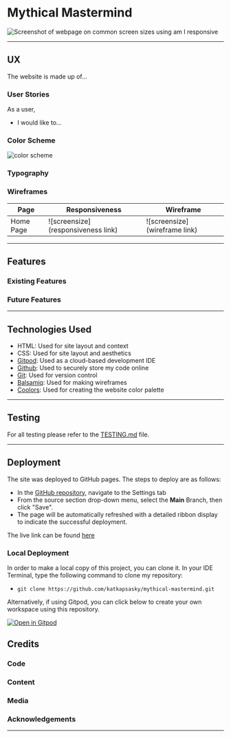 # Mythical Mastermind

![Screenshot of webpage on common screen sizes using am I responsive](link)

---

## UX

The website is made up of... 

### User Stories

As a user, 
- I would like to...

### Color Scheme

![color scheme](link)

### Typography

### Wireframes

| Page | Responsiveness | Wireframe |
| --- | --- | --- |
| Home Page | ![screensize](responsiveness link) | ![screensize](wireframe link) |

---

## Features

### Existing Features

### Future Features 

---

## Technologies Used

- HTML: Used for site layout and context
- CSS: Used for site layout and aesthetics
- [Gitpod](https://gitpod.io): Used as a cloud-based development IDE
- [Github](https://github.com/): Used to securely store my code online
- [Git](https://git-scm.com/): Used for version control
- [Balsamiq](https://balsamiq.com/): Used for making wireframes
- [Coolors](https://coolors.co/305373-c5d86d-f7f7f2-2c6e49-c8a7ab): Used for creating the website color palette

---

## Testing

For all testing please refer to the [TESTING.md](TESTING.md) file.

---

## Deployment

The site was deployed to GitHub pages. The steps to deploy are as follows: 
  - In the [GitHub repository](https://github.com/katkapsasky/mythical-mastermind), navigate to the Settings tab 
  - From the source section drop-down menu, select the **Main** Branch, then click "Save".
  - The page will be automatically refreshed with a detailed ribbon display to indicate the successful deployment.

The live link can be found [here](https://katkapsasky.github.io/mythical-mastermind/)

### Local Deployment

In order to make a local copy of this project, you can clone it. In your IDE Terminal, type the following command to clone my repository:

- `git clone https://github.com/katkapsasky/mythical-mastermind.git`

Alternatively, if using Gitpod, you can click below to create your own workspace using this repository.

[![Open in Gitpod](https://gitpod.io/button/open-in-gitpod.svg)](https://gitpod.io/#https://github.com/katkapsasky/mythical-mastermind)

## Credits

### Code

### Content

### Media

### Acknowledgements

---